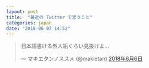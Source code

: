 ```yaml
---
layout: post
title:  "最近の Twitter で思うこと"
categories: japan
date: "2018-06-07 14:52"
---
```


<blockquote class="twitter-tweet" data-lang="ja"><p lang="ja" dir="ltr">日本語書ける外人垢くらい見抜けよ…</p>&mdash; マキエタンノススメ (@makietan) <a href="https://twitter.com/makietan/status/1004511975542423552?ref_src=twsrc%5Etfw">2018年6月6日</a></blockquote>
<script async src="https://platform.twitter.com/widgets.js" charset="utf-8"></script>
